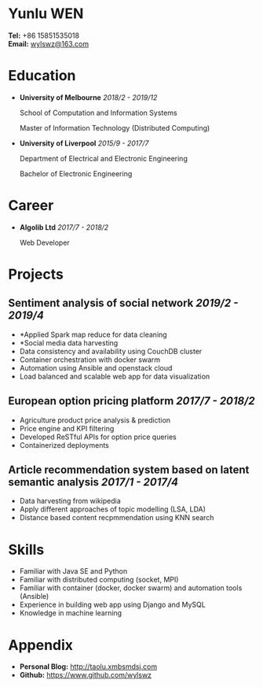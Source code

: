 <!-- font: frutiger -->

# Yunlu **WEN**
**Tel:** +86 15851535018   
**Email:** wylswz@163.com

# Education
- **University of Melbourne**
    *2018/2 - 2019/12*

    School of Computation and Information Systems

    Master of Information Technology
    (Distributed Computing)

- **University of Liverpool**
    *2015/9 - 2017/7*

    Department of Electrical and Electronic Engineering

    Bachelor of Electronic Engineering


# Career

- **Algolib Ltd** *2017/7 - 2018/2*
  
  Web Developer


# Projects

## Sentiment analysis of social network *2019/2 - 2019/4*

  - *Applied Spark map reduce for data cleaning
  - *Social media data harvesting
  - Data consistency and availability using CouchDB cluster
  - Container orchestration with docker swarm
  - Automation using Ansible and openstack cloud
  - Load balanced and scalable web app for data visualization

## European option pricing platform *2017/7 - 2018/2*
  
  - Agriculture product price analysis & prediction
  - Price engine and KPI filtering
  - Developed ReSTful APIs for option price queries
  - Containerized deployments


## Article recommendation system based on latent semantic analysis *2017/1 - 2017/4*
  - Data harvesting from wikipedia
  - Apply different approaches of topic modelling (LSA, LDA)
  - Distance based content recpmmendation using KNN search


# Skills
- Familiar with Java SE and Python
- Familiar with distributed computing (socket, MPI)
- Familiar with container (docker, docker swarm) and automation tools (Ansible)
- Experience in building web app using Django and MySQL
- Knowledge in machine learning


# Appendix
- **Personal Blog:** http://taolu.xmbsmdsj.com 
- **Github:** https://www.github.com/wylswz
